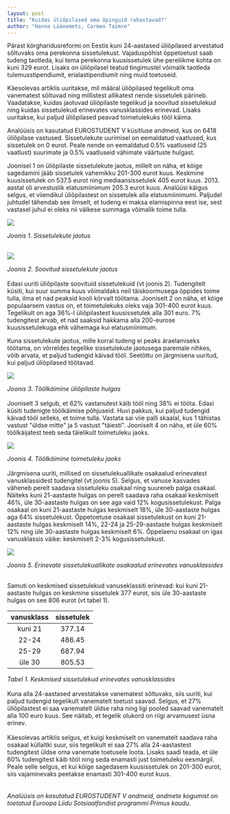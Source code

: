 ```yaml
---
layout: post
title: "Kuidas üliõpilased oma õpinguid rahastavad?"
author: "Hanna Läänemets, Carmen Taimre"
---
```


Pärast kõrgharidusreformi on Eestis kuni 24-aastased üliõpilased arvestatud sõltuvaks oma perekonna sissetulekust. Vajaduspõhist õppetoetust saab tudeng taotleda, kui tema perekonna kuusissetulek ühe pereliikme kohta on kuni 329 eurot. Lisaks on üliõpilasel teatud tingimustel võimalik taotleda tulemusstipendiumit, erialastipendiumit ning muid toetuseid. 

Käesolevas artiklis uuritakse, mil määral üliõpilased tegelikult oma vanematest sõltuvad ning millistest allikatest nende sissetulek pärineb. Vaadatakse, kuidas jaotuvad üliõpilaste tegelikud ja soovitud sissetulekud ning kuidas sissetulekud erinevates vanusklassides erinevad. Lisaks uuritakse, kui paljud üliõpilased peavad toimetulekuks tööl käima.

Analüüsis on kasutatud EUROSTUDENT V küsitluse andmeid, kus on 6418 üliõpilase vastused. Sissetulekute uurimisel on eemaldatud vaatlused, kus sissetulek on 0 eurot. Peale nende on eemaldatud 0.5% vaatluseid (25 vaatlust) suurimate ja 0.5% vaatluseid vähimate väärtuste hulgast.

Joonisel 1 on üliõpilaste sissetulekute jaotus, millelt on näha, et kõige sagedamini jääb sissetulek vahemikku 201-300 eurot kuus. Keskmine kuusissetulek on 537.5 eurot ning mediaansissetulek 405 eurot kuus. 2013. aastal oli arvestuslik elatusmiinimum 205.3 eurot kuus. Analüüsi käigus selgus, et viiendikul üliõpilastest on sissetulek alla elatusmiinimumi. Paljudel juhtudel tähendab see ilmselt, et tudeng ei maksa elamispinna eest ise, sest vastasel juhul ei oleks nii väikese summaga võimalik toime tulla.


![](/2015/images/yliopilased_joonis1.png)

*Joonis 1. Sissetulekute jaotus*
<br>
<br>


![](/2015/images/yliopilased_joonis2.png)

*Joonis 2. Soovitud sissetulekute jaotus*
<br>
<br>
Edasi uuriti üliõpilaste soovituid sissetulekuid (vt joonis 2). Tudengitelt küsiti, kui suur summa kuus võimaldaks neil täiskoormusega õppides toime tulla, ilma et nad peaksid kooli kõrvalt töötama. Jooniselt 2 on näha, et kõige populaarsem vastus on, et toimetulekuks oleks vaja 301-400 eurot kuus. Tegelikult on aga 36%-l üliõpilastest kuusissetulek alla 301 euro. 7% tudengitest arvab, et nad saaksid hakkama alla 200-eurose kuusissetulekuga ehk vähemaga kui elatusmiinimum. 

Kuna sissetulekute jaotus, mille korral tudeng ei peaks äraelamiseks töötama, on võrreldes tegelike sissetulekute jaotusega paremale nihkes, võib arvata, et paljud tudengid käivad tööl. Seetõttu on järgmisena uuritud, kui paljud üliõpilased töötavad.
 

![](/2015/images/yliopilased_joonis3.png)

*Joonis 3. Töölkäimine üliõpilaste hulgas*
<br>
<br>
Jooniselt 3 selgub, et 62% vastanutest käib tööl ning 38% ei tööta. Edasi küsiti tudenigte töölkäimise põhjuseid. Huvi pakkus, kui paljud tudengid käivad tööl selleks, et toime tulla. Vastata sai viie palli skaalal, kus 1 tähistas vastust "üldse mitte" ja 5 vastust "täiesti". Jooniselt 4 on näha, et üle 60% töölkäijatest teeb seda täielikult toimetuleku jaoks. 


![](/2015/images/yliopilased_joonis4.png)

*Joonis 4. Töölkäimine toimetuleku jaoks*
<br>
<br>
Järgmisena uuriti, millised on sissetulekuallikate osakaalud erinevatest vanusklassidest tudengitel (vt joonis 5). Selgus, et vanuse kasvades väheneb perelt saadava sissetuleku osakaal ning suureneb palga osakaal. Näiteks kuni 21-aastaste hulgas on perelt saadava raha osakaal keskmiselt 46%, üle 30-aastaste hulgas on see aga vaid 12% kogusissetulekust. Palga osakaal on kuni 21-aastaste hulgas keskmiselt 18%, üle 30-aastaste hulgas aga 64% sissetulekust. Õppetoetuse osakaal sissetulekust on kuni 21-aastaste hulgas keskmiselt 14%, 22-24 ja 25-29-aastaste hulgas keskmiselt 12% ning üle 30-aastaste hulgas keskmiselt 6%. Õppelaenu osakaal on igas vanusklassis väike: keskmiselt 2-3% kogusissetulekust.

![](/2015/images/yliopilased_joonis5.png)

*Joonis 5. Erinevate sissetulekuallikate osakaalud erinevates vanusklassides*
<br>
<br>

Samuti on keskmised sissetulekud vanuseklassiti erinevad: kui kuni 21-aastaste hulgas on keskmine sissetulek 377 eurot, siis üle 30-aastaste hulgas on see 806 eurot (vt tabel 1).
<br>

|  vanusklass  |  sissetulek  |
|:------------:|:------------:|
|   kuni 21    |    377.14    |
|    22-24     |    486.45    |
|    25-29     |    687.94    |
|    üle 30    |    805.53    |

*Tabel 1. Keskmised sissetulekud erinevates vanusklassides*
<br>
<br>
Kuna alla 24-aastased arvestatakse vanematest sõltuvaks, siis uuriti, kui paljud tudengid tegelikult vanematelt toetust saavad. Selgus, et 27% üliõpilastest ei saa vanematelt üldse raha ning ligi pooled saavad vanematelt alla 100 euro kuus. See näitab, et tegelik olukord on riigi arvamusest üsna erinev. 
<br>
<br>
Käesolevas artiklis selgus, et kuigi keskmiselt on vanematelt saadava raha osakaal küllaltki suur, siis tegelikult ei saa 27% alla 24-aastastest tudengitest üldse oma vanemate toetusele loota. Lisaks saadi teada, et üle 60% tudengitest käib tööl ning seda enamasti just toimetuleku eesmärgil. Peale selle selgus, et kui kõige sagedasem kuusissetulek on 201-300 eurot, siis vajaminevaks peetakse enamasti 301-400 eurot kuus.
<br>
<br>
<br>
*Analüüsis on kasutatud EUROSTUDENT V andmeid, andmete kogumist on toetatud Euroopa Liidu Sotsiaalfondist programmi Primus kaudu.*